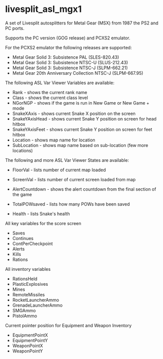 # livesplit_asl_mgx1
A set of Livesplit autosplitters for Metal Gear (MSX) from 1987 the PS2 and PC ports.

Supports the PC version (GOG release) and PCXS2 emulator.

For the PCXS2 emulator the following releases are supported:
- Metal Gear Solid 3: Subsistence PAL (SLES-820.43)
- Metal Gear Solid 3: Subsistence NTSC-U (SLUS-212.43)
- Metal Gear Solid 3: Subsistence NTSC-J (SLPM-662.21)
- Metal Gear 20th Anniversary Collection NTSC-J (SLPM-667.95)

The following ASL Var Viewer Variables are available:
- Rank              - shows the current rank name
- Class             - shows the current class level
- NGorNGP           - shows if the game is run in New Game or New Game + mode
- SnakeXAxis        - shows current Snake X position on the screen
- SnakeYAxisHead    - shows current Snake Y position on screen for head hitbox
- SnakeYAxisFeet    - shows current Snake Y position on screen for feet hitbox
- Location          - shows map name for location
- SubLocation       - shows map name based on sub-location (few more locations)

The following and more ASL Var Viewer States are available:
- FloorVal          - lists number of current map loaded
- ScreenVal         - lists number of current screen loaded from map
- AlertCountdown    - shows the alert countdown from the final section of the game

- TotalPOWsaved     - lists how many POWs have been saved
- Health            - lists Snake's health

All key variables for the score screen
- Saves
- Continues
- ContPerCheckpoint
- Alerts
- Kills
- Rations

All inventory variables
- RationsHeld
- PlasticExplosives
- Mines
- RemoteMissiles
- RocketLauncherAmmo
- GrenadeLauncherAmmo
- SMGAmmo
- PistolAmmo

Current pointer position for Equipment and Weapon Inventory
- EquipmentPointX
- EquipmentPointY
- WeaponPointX
- WeaponPointY